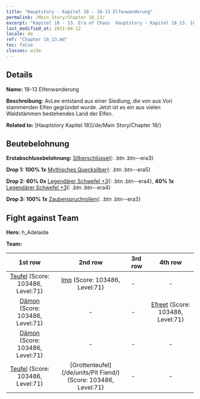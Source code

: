 ```yaml
---
title: "Hauptstory - Kapitel 18 - 18-13 Elfenwanderung"
permalink: /Main Story/Chapter 18_13/
excerpt: "Kapitel 18 - 13. Era of Chaos  Hauptstory - Kapitel 18_13. 18-13 Elfenwanderung"
last_modified_at: 2021-04-12
locale: de
ref: "Chapter 18_13.md"
toc: false
classes: wide
---
```


## Details

 **Name:** 18-13 Elfenwanderung

 **Beschreibung:** AvLee entstand aus einer Siedlung, die von aus Vori stammenden Elfen gegründet wurde. Jetzt ist es ein aus vielen Waldstämmen bestehendes Land der Elfen.

 **Related to:** [Hauptstory Kapitel 18](/de/Main Story/Chapter 18/)

## Beutebelohnung

 **Erstabschlussbelohnung:** [Silberschlüssel](/de/Items/con_693/){: .btn .btn--era3}

 **Drop 1:** **100% 1x** [Mythisches Quecksilber](/de/Items/mat_63/){: .btn .btn--era5}

 **Drop 2:** **60% 0x** [Legendärer Schwefel +3](/de/Items/mat_57/){: .btn .btn--era4}, **40% 1x** [Legendärer Schwefel +3](/de/Items/mat_57/){: .btn .btn--era4}

 **Drop 3:** **100% 1x** [Zauberspruchrollen](/de/Items/con_694/){: .btn .btn--era3}


## Fight against Team
 **Hero:** h_Adelaide

 **Team:**


  | 1st row | 2nd row | 3rd row | 4th row |
  |:----:|:----:|:----|:----:|
  | [Teufel](/de/units/Devil/) (Score: 103486, Level:71)  | [Imp](/de/units/Imp/) (Score: 103486, Level:71)  | - | - |
  | [Dämon](/de/units/Demon/) (Score: 103486, Level:71)  | - | - | [Efreet](/de/units/Efreeti/) (Score: 103486, Level:71)  |
  | [Dämon](/de/units/Demon/) (Score: 103486, Level:71)  | - | - | - |
  | [Teufel](/de/units/Devil/) (Score: 103486, Level:71)  | [Grottenteufel](/de/units/Pit Fiend/) (Score: 103486, Level:71)  | - | - |


